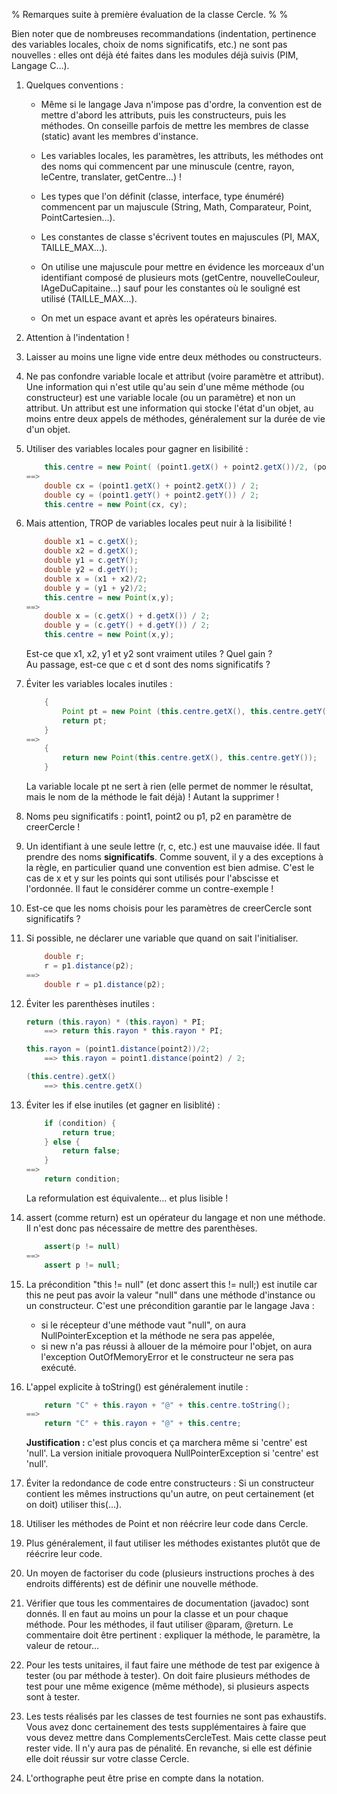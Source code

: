 % Remarques suite à première évaluation de la classe Cercle.
% 
%

Bien noter que de nombreuses recommandations (indentation, pertinence des
variables locales, choix de noms significatifs, etc.) ne sont pas
nouvelles : elles ont déjà été faites dans les modules
déjà suivis (PIM, Langage C...).

1. Quelques conventions :

    * Même si le langage Java n'impose pas d'ordre, la convention est
      de mettre d'abord les attributs, puis les constructeurs, puis
      les méthodes.  On conseille parfois de mettre les membres de classe
      (static) avant les membres d'instance.

    * Les variables locales, les paramètres, les attributs, les méthodes
      ont des noms qui commencent par une minuscule (centre, rayon,
      leCentre, translater, getCentre...) !

    * Les types que l'on définit (classe, interface, type énuméré)
      commencent par un majuscule (String, Math, Comparateur, Point,
      PointCartesien...).

    * Les constantes de classe s'écrivent toutes en majuscules (PI, MAX,
      TAILLE_MAX...).

    * On utilise une majuscule pour mettre en évidence les morceaux d'un
      identifiant composé de plusieurs mots (getCentre, nouvelleCouleur,
      lAgeDuCapitaine...) sauf pour les constantes où le souligné est utilisé
      (TAILLE_MAX...).

    * On met un espace avant et après les opérateurs binaires.

1. Attention à l'indentation !

1. Laisser au moins une ligne vide entre deux méthodes ou constructeurs.

1. Ne pas confondre variable locale et attribut (voire paramètre et attribut).
Une information qui n'est utile qu'au sein d'une même méthode (ou
constructeur) est une variable locale (ou un paramètre) et non un attribut.
Un attribut est une information qui stocke l'état d'un objet, au moins
entre deux appels de méthodes, généralement sur la durée de vie d'un objet.

1. Utiliser des variables locales pour gagner en lisibilité :

    ~~~java
	    this.centre = new Point( (point1.getX() + point2.getX())/2, (point1.getY() + point2.getY())/2); 
    ==>
	    double cx = (point1.getX() + point2.getX()) / 2;
	    double cy = (point1.getY() + point2.getY()) / 2;
	    this.centre = new Point(cx, cy);
    ~~~

1. Mais attention, TROP de variables locales peut nuir à la lisibilité !

    ~~~java
	    double x1 = c.getX();
	    double x2 = d.getX();
	    double y1 = c.getY();
	    double y2 = d.getY();
	    double x = (x1 + x2)/2;
	    double y = (y1 + y2)/2;
	    this.centre = new Point(x,y);
    ==>
	    double x = (c.getX() + d.getX()) / 2;
	    double y = (c.getY() + d.getY()) / 2;
	    this.centre = new Point(x,y);
    ~~~

    Est-ce que x1, x2, y1 et y2 sont vraiment utiles ?  Quel gain ?  
    Au passage, est-ce que c et d sont des noms significatifs ?

1. Éviter les variables locales inutiles :

    ~~~java
	    {
		    Point pt = new Point (this.centre.getX(), this.centre.getY());
		    return pt;
	    }
    ==>
	    {
		    return new Point(this.centre.getX(), this.centre.getY());
	    }
    ~~~

    La variable locale pt ne sert à rien (elle permet de nommer
    le résultat, mais le nom de la méthode le fait déjà) !
    Autant la supprimer !


1. Noms peu significatifs :
	point1, point2 ou p1, p2 en paramètre de creerCercle !

1. Un identifiant à une seule lettre (r, c, etc.) est une mauvaise idée.  Il
faut prendre des noms **significatifs**.  Comme souvent, il y a des exceptions
à la règle, en particulier quand une convention est bien admise.  C'est le cas
de x et y sur les points qui sont utilisés pour l'abscisse et l'ordonnée.  Il
faut le considérer comme un contre-exemple !

1. Est-ce que les noms choisis pour les paramètres de creerCercle sont
significatifs ?

1. Si possible, ne déclarer une variable que quand on sait l'initialiser.

    ~~~java
	    double r;
	    r = p1.distance(p2);
    ==>
	    double r = p1.distance(p2);
    ~~~

1. Éviter les parenthèses inutiles :

    ~~~java
    return (this.rayon) * (this.rayon) * PI;
	    ==> return this.rayon * this.rayon * PI;

    this.rayon = (point1.distance(point2))/2;
	    ==> this.rayon = point1.distance(point2) / 2;

    (this.centre).getX()
	    ==> this.centre.getX()
    ~~~

1. Éviter les if else inutiles (et gagner en lisiblité) :

    ~~~java
	    if (condition) {
		    return true;
	    } else {
		    return false;
	    }
    ==>
	    return condition;
    ~~~

    La reformulation est équivalente... et plus lisible !

1. assert (comme return) est un opérateur du langage et non une méthode. Il
n'est donc pas nécessaire de mettre des parenthèses.

    ~~~java
	    assert(p != null)
    ==>
	    assert p != null;
    ~~~

1. La précondition "this != null" (et donc assert this != null;) est inutile car
this ne peut pas avoir la valeur "null" dans une méthode d'instance ou un
constructeur. C'est une précondition garantie par le langage Java :

	* si le récepteur d'une méthode vaut "null", on aura NullPointerException et
	  la méthode ne sera pas appelée,
	* si new n'a pas réussi à allouer de la mémoire pour l'objet, on aura
	  l'exception OutOfMemoryError et le constructeur ne sera pas exécuté.

1. L'appel explicite à toString() est généralement inutile :

    ~~~java
	    return "C" + this.rayon + "@" + this.centre.toString();
    ==>
	    return "C" + this.rayon + "@" + this.centre;
    ~~~

    **Justification :** c'est plus concis et ça marchera même si 'centre' est
    'null'.  La version initiale provoquera NullPointerException si 'centre'
    est 'null'.

1. Éviter la redondance de code entre constructeurs :
	Si un constructeur contient les mêmes instructions qu'un autre,
	on peut certainement (et on doit) utiliser this(...).

1. Utiliser les méthodes de Point et non réécrire leur code dans Cercle.

1. Plus généralement, il faut utiliser les méthodes existantes plutôt que de réécrire leur code.

1. Un moyen de factoriser du code (plusieurs instructions proches à des
endroits différents) est de définir une nouvelle méthode.

1. Vérifier que tous les commentaires de documentation (javadoc) sont donnés.
Il en faut au moins un pour la classe et un pour chaque méthode. Pour les
méthodes, il faut utiliser  @param, @return.  Le commentaire doit être pertinent : expliquer la méthode, le paramètre, la valeur de retour...

1. Pour les tests unitaires, il faut faire une méthode de test par exigence
à tester (ou par méthode à tester).  On doit faire plusieurs méthodes de test
pour une même exigence (même méthode), si plusieurs aspects sont à tester.

1. Les tests réalisés par les classes de test fournies ne sont pas exhaustifs.
Vous avez donc certainement des tests supplémentaires à faire que vous devez
mettre dans ComplementsCercleTest.  Mais cette classe peut rester vide.  Il n'y aura pas de pénalité.  En revanche, si elle est définie elle doit réussir sur votre classe Cercle.

1. L'orthographe peut être prise en compte dans la notation.
